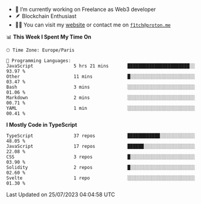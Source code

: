 - 🔭 I’m currently working on Freelance as Web3 developer
- 🪶 Blockchain Enthusiast
- 👨‍💻 You can visit my [website](https://f1tch.xyz) or contact me on [`f1tch@proton.me`](mailto:f1tch@proton.me)

<!--START_SECTION:waka-->
📊 **This Week I Spent My Time On** 

```text
🕑︎ Time Zone: Europe/Paris

💬 Programming Languages: 
JavaScript               5 hrs 21 mins       ███████████████████████░░   93.97 % 
Other                    11 mins             █░░░░░░░░░░░░░░░░░░░░░░░░   03.47 % 
Bash                     3 mins              ░░░░░░░░░░░░░░░░░░░░░░░░░   01.06 % 
Markdown                 2 mins              ░░░░░░░░░░░░░░░░░░░░░░░░░   00.71 % 
YAML                     1 min               ░░░░░░░░░░░░░░░░░░░░░░░░░   00.41 % 
```

**I Mostly Code in TypeScript** 

```text
TypeScript               37 repos            ████████████░░░░░░░░░░░░░   48.05 % 
JavaScript               17 repos            ██████░░░░░░░░░░░░░░░░░░░   22.08 % 
CSS                      3 repos             █░░░░░░░░░░░░░░░░░░░░░░░░   03.90 % 
Solidity                 2 repos             █░░░░░░░░░░░░░░░░░░░░░░░░   02.60 % 
Svelte                   1 repo              ░░░░░░░░░░░░░░░░░░░░░░░░░   01.30 % 
```




 Last Updated on 25/07/2023 04:04:58 UTC
<!--END_SECTION:waka-->
